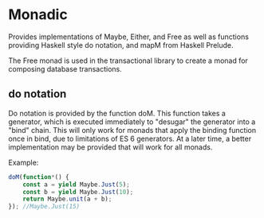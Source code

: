 # Monadic #
Provides implementations of Maybe, Either, and Free as well as functions providing Haskell style do notation, and mapM from Haskell Prelude.

The Free monad is used in the transactional library to create a monad for composing database transactions.

## do notation ##
Do notation is provided by the function doM. This function takes a generator, which is executed immediately to "desugar" the generator into a "bind" chain. This will only work for monads that apply the binding function once in bind, due to limitations of ES 6 generators. At a later time, a better implementation may be provided that will work for all monads.

Example:

```javascript
doM(function*() {
	const a = yield Maybe.Just(5);
	const b = yield Maybe.Just(10);
	return Maybe.unit(a + b);
}); //Maybe.Just(15)
```